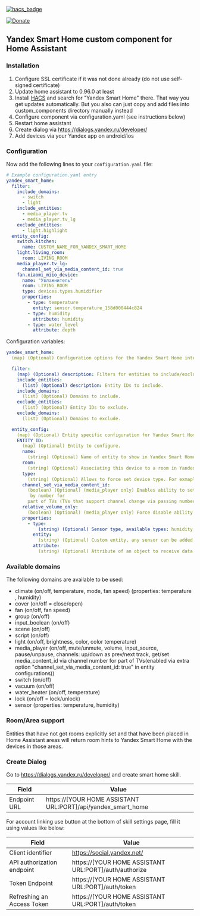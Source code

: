 [![hacs_badge](https://img.shields.io/badge/HACS-Default-orange.svg)](https://github.com/custom-components/hacs)

[![Donate](https://img.shields.io/badge/-Donate-purple.svg)](https://money.yandex.ru/to/41001142896898)

## Yandex Smart Home custom component for Home Assistant

### Installation

1. Configure SSL certificate if it was not done already (do not use self-signed certificate)
1. Update home assistant to 0.96.0 at least
1. Install [HACS](https://hacs.xyz/) and search for "Yandex Smart Home" there. That way you get updates automatically. But you also can just copy and add files into custom_components directory manually instead
1. Configure component via configuration.yaml (see instructions below)
1. Restart home assistant
1. Create dialog via https://dialogs.yandex.ru/developer/
1. Add devices via your Yandex app on android/ios

### Configuration

Now add the following lines to your `configuration.yaml` file:

```yaml
# Example configuration.yaml entry
yandex_smart_home:
  filter:
    include_domains:
      - switch
      - light
    include_entities:
      - media_player.tv
      - media_player.tv_lg
    exclude_entities:
      - light.highlight
  entity_config:
    switch.kitchen:
      name: CUSTOM_NAME_FOR_YANDEX_SMART_HOME
    light.living_room:
      room: LIVING_ROOM
    media_player.tv_lg:
      channel_set_via_media_content_id: true
    fan.xiaomi_miio_device:
      name: "Увлажнитель"
      room: LIVING_ROOM
      type: devices.types.humidifier
      properties:
        - type: temperature
          entity: sensor.temperature_158d000444c824
        - type: humidity
          attribute: humidity
        - type: water_level
          attribute: depth
```

Configuration variables:

```yaml
yandex_smart_home:
  (map) (Optional) Configuration options for the Yandex Smart Home integration.

  filter:
    (map) (Optional) description: Filters for entities to include/exclude from Yandex Smart Home.
    include_entities:
      (list) (Optional) description: Entity IDs to include.
    include_domains:
      (list) (Optional) Domains to include.
    exclude_entities:
      (list) (Optional) Entity IDs to exclude.
    exclude_domains:
      (list) (Optional) Domains to exclude.

  entity_config:
    (map) (Optional) Entity specific configuration for Yandex Smart Home.
    ENTITY_ID:
      (map) (Optional) Entity to configure.
      name:
        (string) (Optional) Name of entity to show in Yandex Smart Home.
      room:
        (string) (Optional) Associating this device to a room in Yandex Smart Home
      type:
        (string) (Optional) Allows to force set device type. For exmaple set devices.types.purifier to display device as purifier (instead default devices.types.humidifier for such devices) 
      channel_set_via_media_content_id:
        (boolean) (Optional) (media_player only) Enables ability to set channel
         by number for 
        part of TVs (TVs that support channel change via passing number as media_content_id)
      relative_volume_only:
        (boolean) (Optional) (media_player only) Force disable ability to get/set volume by number
      properties:
        - type:
            (string) (Optional) Sensor type, available types: humidity, temperature, water_level, co2_level, power, voltage, battery_level, amperage
          entity:
            (string) (Optional) Custom entity, any sensor can be added 
          attribute:
            (string) (Optional) Attribute of an object to receive data
```

### Available domains

The following domains are available to be used:

- climate (on/off, temperature, mode, fan speed) (properties: temperature , humidity)
- cover (on/off = close/open)
- fan (on/off, fan speed)
- group (on/off)
- input_boolean (on/off)
- scene (on/off)
- script (on/off)
- light (on/off, brightness, color, color temperature)
- media_player (on/off, mute/unmute, volume, input_source, pause/unpause, channels: up/down as prev/next 
track, get/set media_content_id via channel number for part of TVs(enabled 
via extra option "channel_set_via_media_content_id: true" in entity 
configurations))
- switch (on/off)
- vacuum (on/off)
- water_heater (on/off, temperature)
- lock (on/off = lock/unlock)
- sensor (properties: temperature, humidity)

### Room/Area support

Entities that have not got rooms explicitly set and that have been placed in Home Assistant areas will return room hints to Yandex Smart Home with the devices in those areas.

### Create Dialog

Go to https://dialogs.yandex.ru/developer/ and create smart home skill.

Field | Value
------------ | -------------
Endpoint URL | https://[YOUR HOME ASSISTANT URL:PORT]/api/yandex_smart_home

For account linking use button at the bottom of skill settings page, fill it
 using values like below:

Field | Value
------------ | -------------
Client identifier | https://social.yandex.net/
API authorization endpoint | https://[YOUR HOME ASSISTANT URL:PORT]/auth/authorize
Token Endpoint | https://[YOUR HOME ASSISTANT URL:PORT]/auth/token
Refreshing an Access Token | https://[YOUR HOME ASSISTANT URL:PORT]/auth/token
